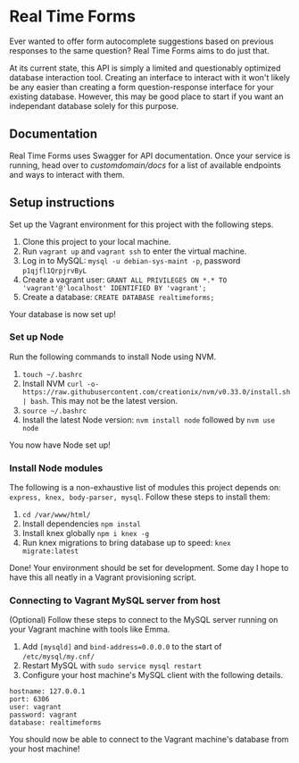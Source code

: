 # Real Time Forms

Ever wanted to offer form autocomplete suggestions based on previous responses to the same question? Real Time Forms aims to do just that.

At its current state, this API is simply a limited and questionably optimized database interaction tool. Creating an interface to interact with it won't likely be any easier than creating a form question-response interface for your existing database. However, this may be good place to start if you want an independant database solely for this purpose.

## Documentation

Real Time Forms uses Swagger for API documentation. Once your service is running, head over to *customdomain/docs* for a list of available endpoints and ways to interact with them.

## Setup instructions

Set up the Vagrant environment for this project with the following steps.

1. Clone this project to your local machine.
2. Run `vagrant up` and `vagrant ssh` to enter the virtual machine.
3. Log in to MySQL: `mysql -u debian-sys-maint -p`, password `p1qjfl1QrpjrvByL`
4. Create a vagrant user: `GRANT ALL PRIVILEGES ON *.* TO 'vagrant'@'localhost' IDENTIFIED BY 'vagrant';`
5. Create a database: `CREATE DATABASE realtimeforms;`

Your database is now set up!

### Set up Node

Run the following commands to install Node using NVM.

1. `touch ~/.bashrc`
2. Install NVM `curl -o- https://raw.githubusercontent.com/creationix/nvm/v0.33.0/install.sh | bash`. This may not be the latest version.
3. `source ~/.bashrc`
4. Install the latest Node version: `nvm install node` followed by `nvm use node`

You now have Node set up!

### Install Node modules

The following is a non-exhaustive list of modules this project depends on: `express, knex, body-parser, mysql`. Follow these steps to install them:

1. `cd /var/www/html/`
2. Install dependencies `npm instal`
3. Install knex globally `npm i knex -g`
4. Run knex migrations to bring database up to speed: `knex migrate:latest`

Done! Your environment should be set for development. Some day I hope to have this all neatly in a Vagrant provisioning script.

### Connecting to Vagrant MySQL server from host

(Optional) Follow these steps to connect to the MySQL server running on your Vagrant machine with tools like Emma.

1. Add `[mysqld]` and `bind-address=0.0.0.0` to the start of `/etc/mysql/my.cnf/`
2. Restart MySQL with `sudo service mysql restart`
3. Configure your host machine's MySQL client with the following details.
```
hostname: 127.0.0.1
port: 6306
user: vagrant
password: vagrant
database: realtimeforms
```
You should now be able to connect to the Vagrant machine's database from your host machine!
